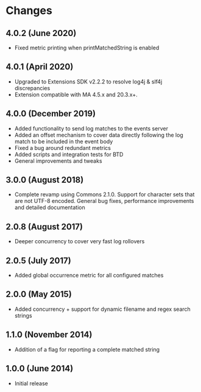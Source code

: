 Changes
=======
## 4.0.2 (June 2020)
* Fixed metric printing when printMatchedString is enabled

## 4.0.1 (April 2020)
* Upgraded to Extensions SDK v2.2.2 to resolve log4j & slf4j discrepancies
* Extension compatible with MA 4.5.x and 20.3.x+. 

## 4.0.0 (December 2019)
* Added functionality to send log matches to the events server
* Added an offset mechanism to cover data directly following the log match to be included in the event body
* Fixed a bug around redundant metrics 
* Added scripts and integration tests for BTD
* General improvements and tweaks

## 3.0.0 (August 2018)
* Complete revamp using Commons 2.1.0. Support for character sets that are not UTF-8 encoded. General bug fixes, performance improvements and detailed documentation

## 2.0.8 (August 2017)
* Deeper concurrency to cover very fast log rollovers

## 2.0.5 (July 2017)
* Added global occurrence metric for all configured matches 

## 2.0.0 (May 2015) 
* Added concurrency + support for dynamic filename and regex search strings

## 1.1.0 (November 2014) 
* Addition of a flag for reporting a complete matched string

## 1.0.0 (June 2014)
* Initial release
